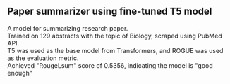 ## Paper summarizer using fine-tuned T5 model <br>
A model for summarizing research paper.<br>
Trained on 129 abstracts with the topic of Biology, scraped using PubMed API. <br>
T5 was used as the base model from Transformers, and ROGUE was used as the evaluation metric.<br>
Achieved "RougeLsum" score of 0.5356, indicating the model is "good enough" 

